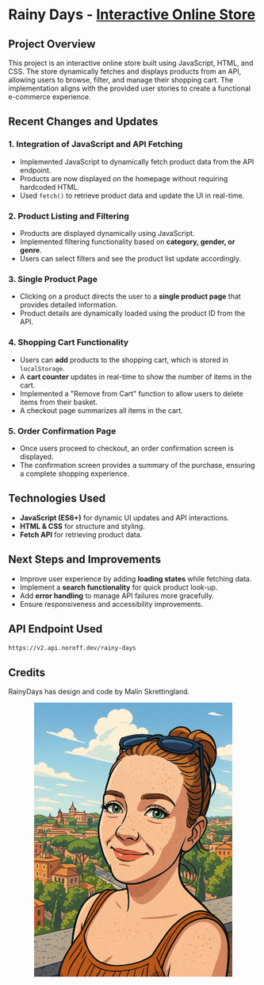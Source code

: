# Rainy Days - [Interactive Online Store](https://malin-malin.github.io/rainyDays-with-js/index.html)

## Project Overview

This project is an interactive online store built using JavaScript, HTML, and CSS. The store dynamically fetches and displays products from an API, allowing users to browse, filter, and manage their shopping cart. The implementation aligns with the provided user stories to create a functional e-commerce experience.

## Recent Changes and Updates

### 1. **Integration of JavaScript and API Fetching**

- Implemented JavaScript to dynamically fetch product data from the API endpoint.
- Products are now displayed on the homepage without requiring hardcoded HTML.
- Used `fetch()` to retrieve product data and update the UI in real-time.

### 2. **Product Listing and Filtering**

- Products are displayed dynamically using JavaScript.
- Implemented filtering functionality based on **category, gender, or genre**.
- Users can select filters and see the product list update accordingly.

### 3. **Single Product Page**

- Clicking on a product directs the user to a **single product page** that provides detailed information.
- Product details are dynamically loaded using the product ID from the API.

### 4. **Shopping Cart Functionality**

- Users can **add** products to the shopping cart, which is stored in `localStorage`.
- A **cart counter** updates in real-time to show the number of items in the cart.
- Implemented a "Remove from Cart" function to allow users to delete items from their basket.
- A checkout page summarizes all items in the cart.

### 5. **Order Confirmation Page**

- Once users proceed to checkout, an order confirmation screen is displayed.
- The confirmation screen provides a summary of the purchase, ensuring a complete shopping experience.

## Technologies Used

- **JavaScript (ES6+)** for dynamic UI updates and API interactions.
- **HTML & CSS** for structure and styling.
- **Fetch API** for retrieving product data.

## Next Steps and Improvements

- Improve user experience by adding **loading states** while fetching data.
- Implement a **search functionality** for quick product look-up.
- Add **error handling** to manage API failures more gracefully.
- Ensure responsiveness and accessibility improvements.

## API Endpoint Used

```
https://v2.api.noroff.dev/rainy-days
```

## Credits

RainyDays has design and code by Malin Skrettingland.

<p align="center">
  <img src="/Images/Cartoon-style-portrait-01.05.jpg" alt="Cartoon-style portrait" width="400">
</p>
